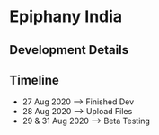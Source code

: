 # Epiphany India

## Development Details

## Timeline
* 27 Aug 2020 --> Finished Dev
* 28 Aug 2020 --> Upload Files
* 29 & 31 Aug 2020 --> Beta Testing